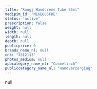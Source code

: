 ```yaml
---
title: "Rougj Handcreme Tube 75ml"
medipim_id: "ME6E685FDE"
status: "active"
prescription: false
weight: null
width: null
length: null
depth: null
publicprice: 0
brands_name_nl: null
cnk: "3312113"
photos_medium: null
apbcategory_name_nl: "Cosmetisch"
publiccategory_name_nl: "Handverzorging"
---
```

null
